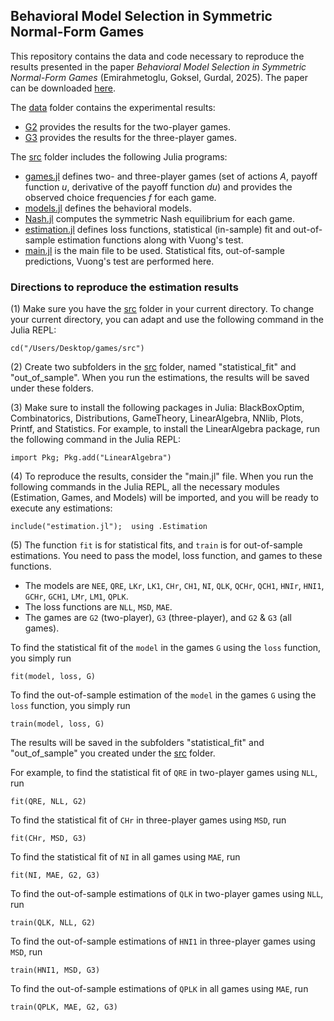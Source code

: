 ## Behavioral Model Selection in Symmetric Normal-Form Games

This repository contains the data and code necessary to reproduce the results presented in the paper *Behavioral Model Selection in Symmetric Normal-Form Games* (Emirahmetoglu, Goksel, Gurdal, 2025). The paper can be downloaded [here](https://papers.ssrn.com/sol3/papers.cfm?abstract_id=5204145).

The [data](/data) folder contains the experimental results: 
* [G2](/data/G2.csv) provides the results for the two-player games.
* [G3](/data/G3.csv) provides the results for the three-player games.

The [src](/src) folder includes the following Julia programs:
* [games.jl](/src/games.jl) defines two- and three-player games (set of actions $A$, payoff function $u$, derivative of the payoff function $du$) and provides the observed choice frequencies $f$ for each game. 
* [models.jl](/src/models.jl) defines the behavioral models.
* [Nash.jl](/src/Nash.jl) computes the symmetric Nash equilibrium for each game. 
* [estimation.jl](/src/estimation.jl) defines loss functions, statistical (in-sample) fit and out-of-sample estimation functions along with Vuong's test.
* [main.jl](/src/main.jl) is the main file to be used. Statistical fits, out-of-sample predictions, Vuong's test are performed here. 

### Directions to reproduce the estimation results

(1) Make sure you have the [src](/src) folder in your current directory. To change your current directory, you can adapt and use the following command in the Julia REPL:

    cd("/Users/Desktop/games/src")

(2) Create two subfolders in the [src](/src) folder, named "statistical_fit" and "out_of_sample". When you run the estimations, the results will be saved under these folders.

(3) Make sure to install the following packages in Julia: BlackBoxOptim, Combinatorics, Distributions, GameTheory, LinearAlgebra, NNlib, Plots, Printf, and Statistics. For example, to install the LinearAlgebra package, run the following command in the Julia REPL:

    import Pkg; Pkg.add("LinearAlgebra")

(4) To reproduce the results, consider the "main.jl" file. When you run the following commands in the Julia REPL, all the necessary modules (Estimation, Games, and Models) will be imported, and you will be ready to execute any estimations:

    include("estimation.jl");  using .Estimation

(5) The function `fit` is for statistical fits, and `train` is for out-of-sample estimations. You need to pass the model, loss function, and games to these functions. 
* The models are `NEE`, `QRE`, `LKr`, `LK1`, `CHr`, `CH1`, `NI`, `QLK`, `QCHr`, `QCH1`, `HNIr`, `HNI1`, `GCHr`, `GCH1`, `LMr`, `LM1`, `QPLK`. 
* The loss functions are `NLL`, `MSD`, `MAE`.
* The games are `G2` (two-player), `G3` (three-player), and `G2` & `G3` (all games). 

To find the statistical fit of the `model` in the games `G` using the `loss` function, you simply run

    fit(model, loss, G)

To find the out-of-sample estimation of the `model` in the games `G` using the `loss` function, you simply run

    train(model, loss, G)

The results will be saved in the subfolders "statistical_fit" and "out_of_sample" you created under the [src](/src) folder.

For example, to find the statistical fit of `QRE` in two-player games using `NLL`, run 

    fit(QRE, NLL, G2)

To find the statistical fit of `CHr` in three-player games using `MSD`, run 

    fit(CHr, MSD, G3)

To find the statistical fit of `NI` in all games using `MAE`, run

    fit(NI, MAE, G2, G3)

To find the out-of-sample estimations of `QLK` in two-player games using `NLL`, run

    train(QLK, NLL, G2)

To find the out-of-sample estimations of `HNI1` in three-player games using `MSD`, run

    train(HNI1, MSD, G3)

To find the out-of-sample estimations of `QPLK` in all games using `MAE`, run

    train(QPLK, MAE, G2, G3)

